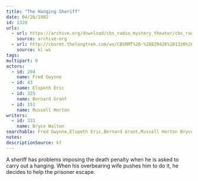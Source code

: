 ```yaml
---
title: "The Hanging Sheriff"
date: 04/26/1982
id: 1320
urls: 
  - url: https://archive.org/download/cbs_radio_mystery_theater/cbs_radio_mystery_theater-1301-1350.zip/cbs_radio_mystery_theater-1301-1350%2Fcbsrmt_1320_the_hanging_sheriff.mp3
    source: archive-org
  - url: http://cbsrmt.thelongtrek.com/ws/CBSRMT%20-%20820426%201320%20The%20Hanging%20Sheriff_ws.mp3
    source: kl-ws
tags: 
multipart: 0
actors:  
  - id: 204
    name: Fred Gwynne  
  - id: 43
    name: Elspeth Eric  
  - id: 325
    name: Bernard Grant  
  - id: 151
    name: Russell Horton
writers:  
  - id: 331
    name: Bryce Walton
searchable: Fred Gwynne,Elspeth Eric,Bernard Grant,Russell Horton Bryce Walton
notes: 
descriptionSource: kf
---
```

A sheriff has problems imposing the death penalty when he is asked to carry out a hanging. When his overbearing wife pushes him to do it, he decides to help the prisoner escape.